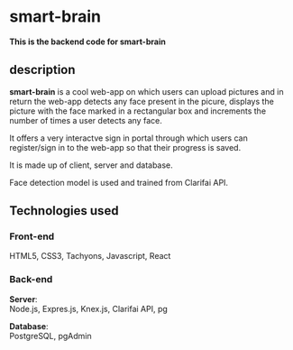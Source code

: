 # smart-brain

**This is the backend code for smart-brain**

## description

**smart-brain** is a cool web-app on which users can upload pictures and in return the web-app detects any face present in the picure, displays the picture with the face marked in a rectangular box and increments the number of times a user detects any face. 

It offers a very interactve sign in portal through which users can register/sign in to the web-app so that their progress is saved.

It is made up of client, server and database.

Face detection model is used and trained from Clarifai API.

## Technologies used

### Front-end
HTML5, CSS3, Tachyons, Javascript, React

### Back-end

**Server**:\
Node.js, Expres.js, Knex.js, Clarifai API, pg

**Database**:\
PostgreSQL, pgAdmin

